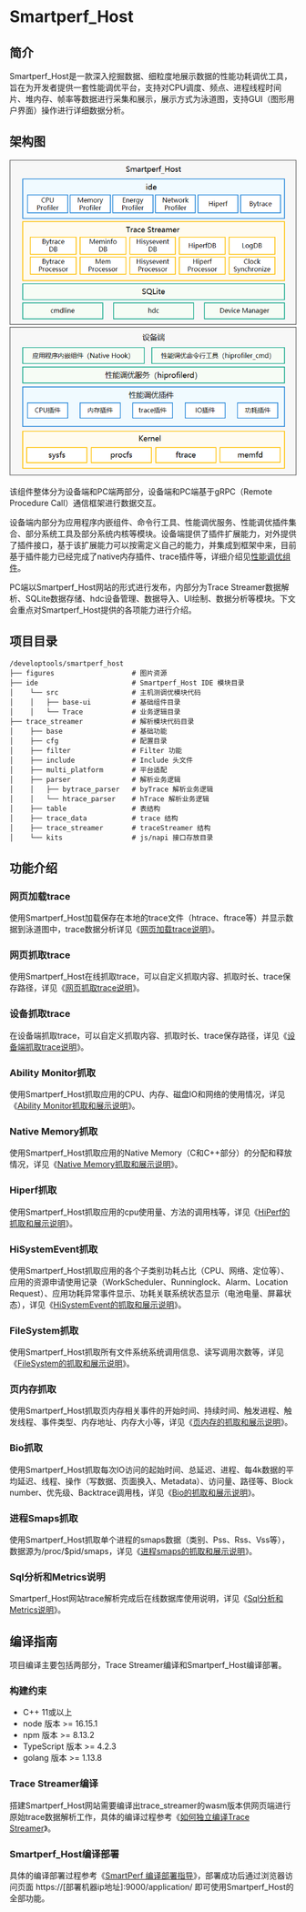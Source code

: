 # Smartperf_Host
## 简介
Smartperf_Host是一款深入挖掘数据、细粒度地展示数据的性能功耗调优工具，旨在为开发者提供一套性能调优平台，支持对CPU调度、频点、进程线程时间片、堆内存、帧率等数据进行采集和展示，展示方式为泳道图，支持GUI（图形用户界面）操作进行详细数据分析。
## 架构图
![系统架构图](./figures/smartperf_frame.png)

该组件整体分为设备端和PC端两部分，设备端和PC端基于gRPC（Remote Procedure Call）通信框架进行数据交互。

设备端内部分为应用程序内嵌组件、命令行工具、性能调优服务、性能调优插件集合、部分系统工具及部分系统内核等模块。设备端提供了插件扩展能力，对外提供了插件接口，基于该扩展能力可以按需定义自己的能力，并集成到框架中来，目前基于插件能力已经完成了native内存插件、trace插件等，详细介绍见[性能调优组件](https://gitee.com/openharmony/developtools_profiler)。

PC端以Smartperf_Host网站的形式进行发布，内部分为Trace Streamer数据解析、SQLite数据存储、hdc设备管理、数据导入、UI绘制、数据分析等模块。下文会重点对Smartperf_Host提供的各项能力进行介绍。
## 项目目录
```
/developtools/smartperf_host
├── figures                   # 图片资源
├── ide                       # Smartperf_Host IDE 模块目录
│    └── src                  # 主机测调优模块代码
│    │   ├── base-ui          # 基础组件目录
│    │   └── Trace            # 业务逻辑目录
├── trace_streamer            # 解析模块代码目录
│    ├── base                 # 基础功能
│    ├── cfg                  # 配置目录
│    ├── filter               # Filter 功能
│    ├── include              # Include 头文件
│    ├── multi_platform       # 平台适配
│    ├── parser               # 解析业务逻辑
│    │   ├── bytrace_parser   # byTrace 解析业务逻辑
│    │   └── htrace_parser    # hTrace 解析业务逻辑
│    ├── table                # 表结构
│    ├── trace_data           # trace 结构
│    ├── trace_streamer       # traceStreamer 结构
│    └── kits                 # js/napi 接口存放目录
```
## 功能介绍
### 网页加载trace
使用Smartperf_Host加载保存在本地的trace文件（htrace、ftrace等）并显示数据到泳道图中，trace数据分析详见《[网页加载trace说明](./ide/src/doc/md/quickstart_systemtrace.md)》。
### 网页抓取trace
使用Smartperf_Host在线抓取trace，可以自定义抓取内容、抓取时长、trace保存路径，详见《[网页抓取trace说明](./ide/src/doc/md/quickstart_web_record.md)》。
### 设备抓取trace
在设备端抓取trace，可以自定义抓取内容、抓取时长、trace保存路径，详见《[设备端抓取trace说明](./ide/src/doc/md/quickstart_device_record.md)》。
### Ability Monitor抓取
使用Smartperf_Host抓取应用的CPU、内存、磁盘IO和网络的使用情况，详见《[Ability Monitor抓取和展示说明](./ide/src/doc/md/quickstart_ability_monitor.md)》。
### Native Memory抓取
使用Smartperf_Host抓取应用的Native Memory（C和C++部分）的分配和释放情况，详见《[Native Memory抓取和展示说明](./ide/src/doc/md/quickstart_native_memory.md)》。
### Hiperf抓取
使用Smartperf_Host抓取应用的cpu使用量、方法的调用栈等，详见《[HiPerf的抓取和展示说明](./ide/src/doc/md/quickstart_hiperf.md)》。
### HiSystemEvent抓取
使用Smartperf_Host抓取应用的各个子类别功耗占比（CPU、网络、定位等）、应用的资源申请使用记录（WorkScheduler、Runninglock、Alarm、Location Request）、应用功耗异常事件显示、功耗关联系统状态显示（电池电量、屏幕状态），详见《[HiSystemEvent的抓取和展示说明](./ide/src/doc/md/quickstart_hisystemevent.md)》。
### FileSystem抓取
使用Smartperf_Host抓取所有文件系统系统调用信息、读写调用次数等，详见《[FileSystem的抓取和展示说明](./ide/src/doc/md/quickstart_filesystem.md)》。
### 页内存抓取
使用Smartperf_Host抓取页内存相关事件的开始时间、持续时间、触发进程、触发线程、事件类型、内存地址、内存大小等，详见《[页内存的抓取和展示说明](./ide/src/doc/md/quickstart_page_fault.md)》。
### Bio抓取
使用Smartperf_Host抓取每次IO访问的起始时间、总延迟、进程、每4k数据的平均延迟、线程、操作（写数据、页面换入、Metadata）、访问量、路径等、Block number、优先级、Backtrace调用栈，详见《[Bio的抓取和展示说明](./ide/src/doc/md/quickstart_bio.md)》。
### 进程Smaps抓取
使用Smartperf_Host抓取单个进程的smaps数据（类别、Pss、Rss、Vss等），数据源为/proc/$pid/smaps，详见《[进程smaps的抓取和展示说明](./ide/src/doc/md/quickstart_smaps.md)》。
### Sql分析和Metrics说明
Smartperf_Host网站trace解析完成后在线数据库使用说明，详见《[Sql分析和Metrics说明](./ide/src/doc/md/quickstart_sql_metrics.md)》。
## 编译指南
项目编译主要包括两部分，Trace Streamer编译和Smartperf_Host编译部署。
### 构建约束
- C++ 11或以上
- node 版本 >= 16.15.1
- npm 版本 >= 8.13.2
- TypeScript 版本 >= 4.2.3
- golang 版本 >= 1.13.8
### Trace Streamer编译 
搭建Smartperf_Host网站需要编译出trace_streamer的wasm版本供网页端进行原始trace数据解析工作，具体的编译过程参考《[如何独立编译Trace Streamer](./trace_streamer/doc/compile_trace_streamer.md)》。
### Smartperf_Host编译部署
具体的编译部署过程参考《[SmartPerf 编译部署指导](./ide/README_zh.md)》，部署成功后通过浏览器访问页面 https://[部署机器ip地址]:9000/application/ 即可使用Smartperf_Host的全部功能。
